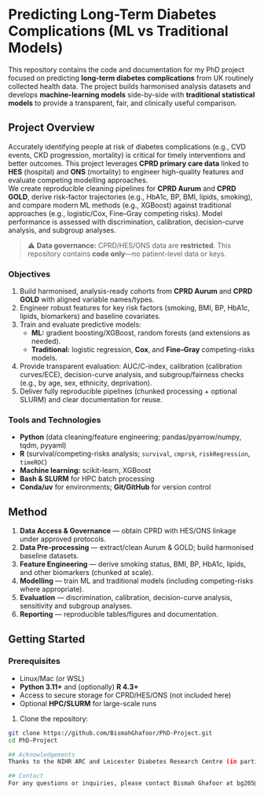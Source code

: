 # Predicting Long-Term Diabetes Complications (ML vs Traditional Models)

This repository contains the code and documentation for my PhD project focused on predicting **long-term diabetes complications** from UK routinely collected health data. The project builds harmonised analysis datasets and develops **machine-learning models** side-by-side with **traditional statistical models** to provide a transparent, fair, and clinically useful comparison.

## Project Overview

Accurately identifying people at risk of diabetes complications (e.g., CVD events, CKD progression, mortality) is critical for timely interventions and better outcomes. This project leverages **CPRD primary care data** linked to **HES** (hospital) and **ONS** (mortality) to engineer high-quality features and evaluate competing modelling approaches.  
We create reproducible cleaning pipelines for **CPRD Aurum** and **CPRD GOLD**, derive risk-factor trajectories (e.g., HbA1c, BP, BMI, lipids, smoking), and compare modern ML methods (e.g., XGBoost) against traditional approaches (e.g., logistic/Cox, Fine–Gray competing risks). Model performance is assessed with discrimination, calibration, decision-curve analysis, and subgroup analyses.

> ⚠️ **Data governance:** CPRD/HES/ONS data are **restricted**. This repository contains **code only**—no patient-level data or keys.

### Objectives
1. Build harmonised, analysis-ready cohorts from **CPRD Aurum** and **CPRD GOLD** with aligned variable names/types.  
2. Engineer robust features for key risk factors (smoking, BMI, BP, HbA1c, lipids, biomarkers) and baseline covariates.  
3. Train and evaluate predictive models:
   - **ML:** gradient boosting/XGBoost, random forests (and extensions as needed).
   - **Traditional:** logistic regression, **Cox**, and **Fine–Gray** competing-risks models.
4. Provide transparent evaluation: AUC/C-index, calibration (calibration curves/ECE), decision-curve analysis, and subgroup/fairness checks (e.g., by age, sex, ethnicity, deprivation).
5. Deliver fully reproducible pipelines (chunked processing + optional SLURM) and clear documentation for reuse.

### Tools and Technologies
- **Python** (data cleaning/feature engineering; pandas/pyarrow/numpy, tqdm, pyyaml)
- **R** (survival/competing-risks analysis; `survival`, `cmprsk`, `riskRegression`, `timeROC`)
- **Machine learning:** scikit-learn, XGBoost
- **Bash & SLURM** for HPC batch processing
- **Conda/uv** for environments; **Git/GitHub** for version control

## Method
1. **Data Access & Governance** — obtain CPRD with HES/ONS linkage under approved protocols.  
2. **Data Pre-processing** — extract/clean Aurum & GOLD; build harmonised baseline datasets.  
3. **Feature Engineering** — derive smoking status, BMI, BP, HbA1c, lipids, and other biomarkers (chunked at scale).  
4. **Modelling** — train ML and traditional models (including competing-risks where appropriate).  
5. **Evaluation** — discrimination, calibration, decision-curve analysis, sensitivity and subgroup analyses.  
6. **Reporting** — reproducible tables/figures and documentation.

## Getting Started

### Prerequisites
- Linux/Mac (or WSL)  
- **Python 3.11+** and (optionally) **R 4.3+**  
- Access to secure storage for CPRD/HES/ONS (not included here)  
- Optional **HPC/SLURM** for large-scale runs

1. Clone the repository:
```bash
git clone https://github.com/BismahGhafoor/PhD-Project.git
cd PhD-Project

## Acknowledgements
Thanks to the NIHR ARC and Leicester Diabetes Research Centre (in particular, Dr. Sharmin Shabnam, Dr. Francesco Zaccardi and Prof. Kamlesh Khunit) for funding and supporting this research.

## Contact
For any questions or inquiries, please contact Bismah Ghafoor at bg205@leicester.ac.uk.


